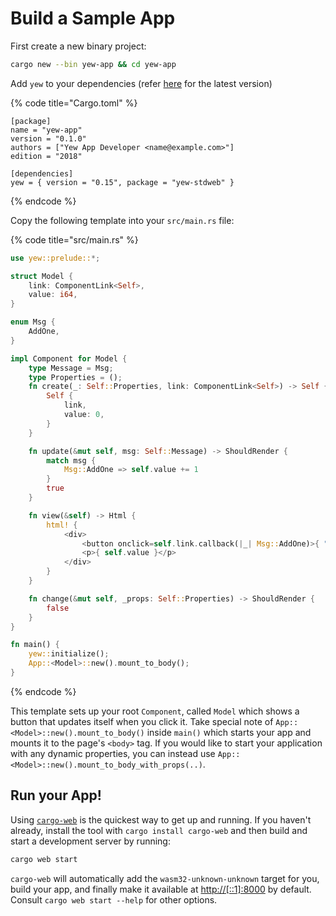 # Build a Sample App

First create a new binary project:

```bash
cargo new --bin yew-app && cd yew-app
```

Add `yew` to your dependencies \(refer [here](https://docs.rs/yew) for the latest version\)

{% code title="Cargo.toml" %}
```text
[package]
name = "yew-app"
version = "0.1.0"
authors = ["Yew App Developer <name@example.com>"]
edition = "2018"

[dependencies]
yew = { version = "0.15", package = "yew-stdweb" }
```
{% endcode %}

Copy the following template into your `src/main.rs` file:

{% code title="src/main.rs" %}
```rust
use yew::prelude::*;

struct Model {
    link: ComponentLink<Self>,
    value: i64,
}

enum Msg {
    AddOne,
}

impl Component for Model {
    type Message = Msg;
    type Properties = ();
    fn create(_: Self::Properties, link: ComponentLink<Self>) -> Self {
        Self {
            link,
            value: 0,
        }
    }

    fn update(&mut self, msg: Self::Message) -> ShouldRender {
        match msg {
            Msg::AddOne => self.value += 1
        }
        true
    }

    fn view(&self) -> Html {
        html! {
            <div>
                <button onclick=self.link.callback(|_| Msg::AddOne)>{ "+1" }</button>
                <p>{ self.value }</p>
            </div>
        }
    }

    fn change(&mut self, _props: Self::Properties) -> ShouldRender {
        false
    }
}

fn main() {
    yew::initialize();
    App::<Model>::new().mount_to_body();
}
```
{% endcode %}

This template sets up your root `Component`, called `Model` which shows a button that updates itself when you click it. Take special note of `App::<Model>::new().mount_to_body()` inside `main()` which starts your app and mounts it to the page's `<body>` tag. If you would like to start your application with any dynamic properties, you can instead use `App::<Model>::new().mount_to_body_with_props(..)`.

## Run your App!

Using [`cargo-web`](https://github.com/koute/cargo-web) is the quickest way to get up and running. If you haven't already, install the tool with `cargo install cargo-web` and then build and start a development server by running:

```bash
cargo web start
```

`cargo-web` will automatically add the `wasm32-unknown-unknown` target for you, build your app, and finally make it available at [http://\[::1\]:8000](http://[::1]:8000) by default. Consult `cargo web start --help` for other options.

